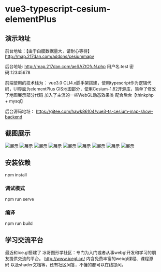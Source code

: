 <!--
 * @Description: 
 * @Version: 1.668
 * @Autor: Hawk
 * @Date: 2021-06-17 15:09:27
 * @LastEditors: Hawk
 * @LastEditTime: 2022-01-07 11:48:02
-->
# vue3-typescript-cesium-elementPlus

## 演示地址
前台地址：【由于白膜数据量大，请耐心等待】
http://map.217dan.com/addons/cesiummapv

后台地址:
http://map.217dan.com/aeSAZtOfuN.php
用户名:test
密码:12345678

前端使用的技术栈为：
vue3.0 CLI4.x脚手架搭建，使用typescript作为逻辑代码，UI界面为elementPlus
GIS地图部分，使用Cesium-1.82开源库，简单了修改了地图展示部分代码
加入了主流的一些WebGL动态效果类
配合后台【thinkphp + mysql】

后台源码地址：
https://gitee.com/hawk86104/vue3-ts-cesium-map-show-backend

## 截图展示
![展示](https://jdvop.oss-cn-qingdao.aliyuncs.com/assets/img/3ddemo/index.png)
![展示](https://jdvop.oss-cn-qingdao.aliyuncs.com/assets/img/3ddemo/config1.png)
![展示](https://jdvop.oss-cn-qingdao.aliyuncs.com/assets/img/3ddemo/config2.png)
![展示](https://jdvop.oss-cn-qingdao.aliyuncs.com/assets/img/3ddemo/index截屏.gif)
![展示](https://jdvop.oss-cn-qingdao.aliyuncs.com/assets/img/3ddemo/line.gif)
![展示](https://jdvop.oss-cn-qingdao.aliyuncs.com/assets/img/3ddemo/mapimagery.gif)
![展示](https://jdvop.oss-cn-qingdao.aliyuncs.com/assets/img/3ddemo/modelsit.gif)
![展示](https://jdvop.oss-cn-qingdao.aliyuncs.com/assets/img/3ddemo/pointeffect.gif)
![展示](https://jdvop.oss-cn-qingdao.aliyuncs.com/assets/img/3ddemo/titleset.gif)

## 安装依赖
npm install

### 调试模式
npm run serve

### 编译
npm run build

## 学习交流平台
最近和ice.gl搭建了 冰哥图形学社区：专门为入门或者从事webgl开发和学习的朋友提供交流的平台。 http://www.icegl.cn/
内含免费丰富的webgl课程、课程源码 以及shader文档等，还有社区问答，不懂的都可以在线提问。
